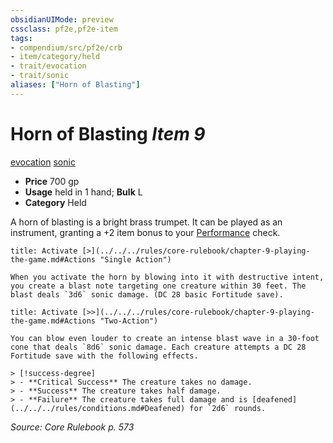 ```yaml
---
obsidianUIMode: preview
cssclass: pf2e,pf2e-item
tags:
- compendium/src/pf2e/crb
- item/category/held
- trait/evocation
- trait/sonic
aliases: ["Horn of Blasting"]
---
```

# Horn of Blasting *Item 9*  
[evocation](../../../Rules/traits/evocation.md)  [sonic](../../../Rules/traits/sonic.md)  

- **Price** 700 gp
- **Usage** held in 1 hand; **Bulk** L
- **Category** Held

A horn of blasting is a bright brass trumpet. It can be played as an instrument, granting a +2 item bonus to your [Performance](../../skills.md#Performance) check.

```ad-embed-ability
title: Activate [>](../../../rules/core-rulebook/chapter-9-playing-the-game.md#Actions "Single Action")

When you activate the horn by blowing into it with destructive intent, you create a blast note targeting one creature within 30 feet. The blast deals `3d6` sonic damage. (DC 28 basic Fortitude save).
```

```ad-embed-ability
title: Activate [>>](../../../rules/core-rulebook/chapter-9-playing-the-game.md#Actions "Two-Action")

You can blow even louder to create an intense blast wave in a 30-foot cone that deals `8d6` sonic damage. Each creature attempts a DC 28 Fortitude save with the following effects.

> [!success-degree] 
> - **Critical Success** The creature takes no damage.
> - **Success** The creature takes half damage.
> - **Failure** The creature takes full damage and is [deafened](../../../rules/conditions.md#Deafened) for `2d6` rounds.
```

*Source: Core Rulebook p. 573*
